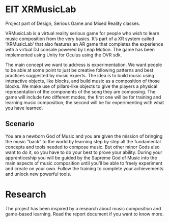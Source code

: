 # EIT XRMusicLab
Project part of Design, Serious Game and Mixed Reality classes.

VRMusicLab is a virtual reality serious game for people who wish to learn music composition from the very basics. It’s part of a XR system called ‘XRMusicLab’ that also features an AR game that completes the experience with a virtual DJ console powered by Leap Motion.
The game has been implemented using Unity for Oculus using the OVR sdk.

The main concept we want to address is experimentation. We want people to be able at some point to just be creative following patterns and best practices suggested by music experts.
The idea is to build music using interactive objects, like blocks, and build music as a composition of those blocks. We make use of pillars-like objects to give the players a physical representation of the components of the song they are composing. 
The game will include two different modes, the first one will be for training and learning music composition, the second will be for experimenting with what you have learned.


## Scenario
You are a newborn God of Music and you are given the mission of bringing the music “back” to the world by learning step by step all the fundamental concepts and tools needed to compose music.  But other minor Gods also want to do it, so you have to do your best to prove your ability.
During your apprenticeship you will be guided by the Supreme God of Music into the main aspects of music composition until you’ll be able to freely experiment and create on your own. Follow the training to complete your achievements and unlock new powerful tools.


# Research
The project has been inspired by a research about music composition and game-based learning. 
Read the report document if you want to know more.
